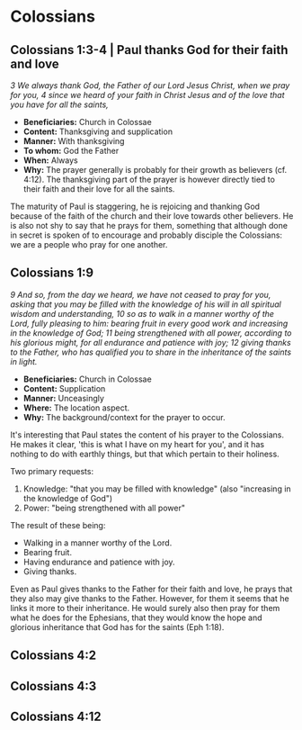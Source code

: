 # Colossians

## Colossians 1:3-4 | Paul thanks God for their faith and love

_3 We always thank God, the Father of our Lord Jesus Christ, when we pray for you,_
_4 since we heard of your faith in Christ Jesus and of the love that you have for all the saints,_

- **Beneficiaries:** Church in Colossae
- **Content:** Thanksgiving and supplication
- **Manner:** With thanksgiving
- **To whom:** God the Father
- **When:** Always
- **Why:** The prayer generally is probably for their growth as believers (cf. 4:12).
  The thanksgiving part of the prayer is however directly tied to their faith and their love for all the saints.

The maturity of Paul is staggering, he is rejoicing and thanking God because of the faith of the church and their love towards other believers.
He is also not shy to say that he prays for them, something that although done in secret is spoken of to encourage and probably disciple the Colossians: we are a people who pray for one another.

## Colossians 1:9

_9 And so, from the day we heard, we have not ceased to pray for you,_
_asking that you may be filled with the knowledge of his will in all spiritual wisdom and understanding,_
_10 so as to walk in a manner worthy of the Lord, fully pleasing to him:_
_bearing fruit in every good work and increasing in the knowledge of God;_
_11 being strengthened with all power, according to his glorious might,_
_for all endurance and patience with joy;_
_12 giving thanks to the Father, who has qualified you to share in the inheritance of the saints in light._

- **Beneficiaries:** Church in Colossae
- **Content:** Supplication
- **Manner:** Unceasingly
- **Where:** The location aspect.
- **Why:** The background/context for the prayer to occur.

It's interesting that Paul states the content of his prayer to the Colossians.
He makes it clear, 'this is what I have on my heart for you', and it has nothing to do with earthly things, but that which pertain to their holiness.

Two primary requests:

1. Knowledge: "that you may be filled with knowledge" (also "increasing in the knowledge of God")
2. Power: "being strengthened with all power"

The result of these being: 

- Walking in a manner worthy of the Lord.
- Bearing fruit.
- Having endurance and patience with joy.
- Giving thanks.

Even as Paul gives thanks to the Father for their faith and love, he prays that they also may give thanks to the Father.
However, for them it seems that he links it more to their inheritance.
He would surely also then pray for them what he does for the Ephesians, that they would know the hope and glorious inheritance that God has for the saints (Eph 1:18).

## Colossians 4:2



## Colossians 4:3



## Colossians 4:12


